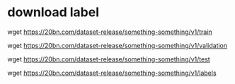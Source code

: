 
# download label


wget https://20bn.com/dataset-release/something-something/v1/train

wget https://20bn.com/dataset-release/something-something/v1/validation

wget https://20bn.com/dataset-release/something-something/v1/test

wget https://20bn.com/dataset-release/something-something/v1/labels